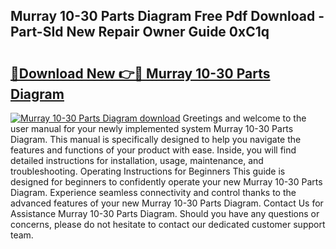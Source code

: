 ## Murray 10-30 Parts Diagram Free Pdf Download - Part-SId New Repair Owner Guide 0xC1q

# <h2><a href="http://dfk97o.blite.top/?on=Murray+10-30+Parts+Diagram">🔗Download New 👉🔴 Murray 10-30 Parts Diagram</a></h2>

[![Murray 10-30 Parts Diagram download](https://i.imgur.com/lujVjoI.png)](http://dfk97o.blite.top/?on=Murray+10-30+Parts+Diagram)
Greetings and welcome to the user manual for your newly implemented system Murray 10-30 Parts Diagram. This manual is specifically designed to help you navigate the features and functions of your product with ease. Inside, you will find detailed instructions for installation, usage, maintenance, and troubleshooting. Operating Instructions for Beginners This guide is designed for beginners to confidently operate your new Murray 10-30 Parts Diagram. Experience seamless connectivity and control thanks to the advanced features of your new Murray 10-30 Parts Diagram. Contact Us for Assistance Murray 10-30 Parts Diagram. Should you have any questions or concerns, please do not hesitate to contact our dedicated customer support team.
